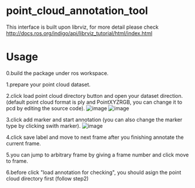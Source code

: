 # point_cloud_annotation_tool

This interface is built upon librviz, for more detail please check http://docs.ros.org/indigo/api/librviz_tutorial/html/index.html

Usage
====

0.build the package under ros workspace.

1.prepare your point cloud dataset.

2.click load point cloud directory button and open your dataset direction.
(default point cloud format is ply and PointXYZRGB, you can change it to pcd by editing the source code).
![image](https://github.com/himlen1990/point_cloud_annotation_tool/blob/master/IMG/1.png)
![image](https://github.com/himlen1990/point_cloud_annotation_tool/blob/master/IMG/2.png)

3.click add marker and start annotation (you can also change the marker type by clicking swith marker). 
![image](https://github.com/himlen1990/point_cloud_annotation_tool/blob/master/IMG/3.png)

4.click save label and move to next frame after you finishing annotate the current frame.

5.you can jump to arbitrary frame by giving a frame number and click move to frame.

6.before click "load annotation for checking", you should asign the point cloud directory first (follow step2)